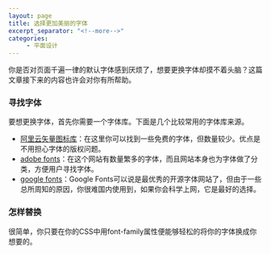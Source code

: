 ```yaml
---
layout: page
title: 选择更加美丽的字体
excerpt_separator: "<!--more-->"
categories:
     - 平面设计
---
```

你是否对页面千遍一律的默认字体感到厌烦了，想要更换字体却摸不着头脑？这篇文章接下来的内容也许会对你有所帮助。

<!--more-->

### 寻找字体
要想更换字体，首先你需要一个字体库。下面是几个比较常用的字体库来源。
- [阿里云矢量图标库](https://www.iconfont.cn/?spm=a313x.7781068.0.d4d0a486a)：在这里你可以找到一些免费的字体，但数量较少。优点是不用担心字体的版权问题。
- [adobe fonts](https://fonts.adobe.com/)：在这个网站有数量繁多的字体，而且网站本身也为字体做了分类，方便用户寻找字体。
- [google fonts](https://www.google.com/fonts)：Google Fonts可以说是最优秀的开源字体网站了，但由于一些总所周知的原因，你很难国内使用到，如果你会科学上网，它是最好的选择。

### 怎样替换 
很简单，你只要在你的CSS中用font-family属性便能够轻松的将你的字体换成你想要的。